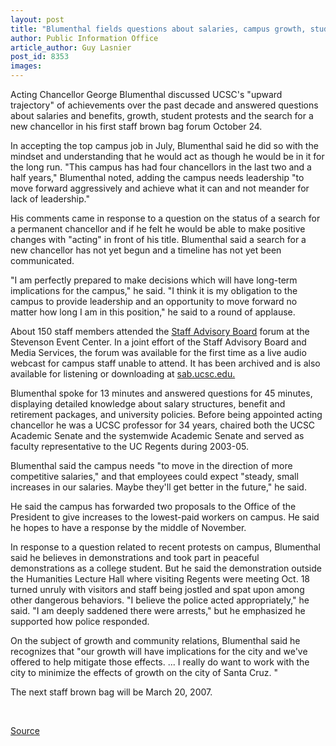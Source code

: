 ```yaml
---
layout: post
title: "Blumenthal fields questions about salaries, campus growth, student protests, and more"
author: Public Information Office
article_author: Guy Lasnier
post_id: 8353
images:
---
```


<a name="content" id="content"></a>
<p>
  Acting Chancellor George Blumenthal discussed UCSC's "upward trajectory" of achievements over the past decade and answered questions about salaries and benefits, growth, student protests and the search for a new chancellor in his first staff brown bag forum October 24.
</p>
<p>
  In accepting the top campus job in July, Blumenthal said he did so with the mindset and understanding that he would act as though he would be in it for the long run. "This campus has had four chancellors in the last two and a half years," Blumenthal noted, adding the campus needs leadership "to move forward aggressively and achieve what it can and not meander for lack of leadership."
</p>
<p>
  His comments came in response to a question on the status of a search for a permanent chancellor and if he felt he would be able to make positive changes with "acting" in front of his title. Blumenthal said a search for a new chancellor has not yet begun and a timeline has not yet been communicated.
</p>
<p>
  "I am perfectly prepared to make decisions which will have long-term implications for the campus," he said. "I think it is my obligation to the campus to provide leadership and an opportunity to move forward no matter how long I am in this position," he said to a round of applause.
</p>
<p>
  About 150 staff members attended the <a href="http://sab.ucsc.edu">Staff Advisory Board</a> forum at the Stevenson Event Center. In a joint effort of the Staff Advisory Board and Media Services, the forum was available for the first time as a live audio webcast for campus staff unable to attend. It has been archived and is also available for listening or downloading at <a href="http://sab.ucsc.edu">sab.ucsc.edu.</a>
</p>
<p>
  Blumenthal spoke for 13 minutes and answered questions for 45 minutes, displaying detailed knowledge about salary structures, benefit and retirement packages, and university policies. Before being appointed acting chancellor he was a UCSC professor for 34 years, chaired both the UCSC Academic Senate and the systemwide Academic Senate and served as faculty representative to the UC Regents during 2003-05.
</p>
<p>
  Blumenthal said the campus needs "to move in the direction of more competitive salaries," and that employees could expect "steady, small increases in our salaries. Maybe they'll get better in the future," he said.
</p>
<p>
  He said the campus has forwarded two proposals to the Office of the President to give increases to the lowest-paid workers on campus. He said he hopes to have a response by the middle of November.
</p>
<p>
  In response to a question related to recent protests on campus, Blumenthal said he believes in demonstrations and took part in peaceful demonstrations as a college student. But he said the demonstration outside the Humanities Lecture Hall where visiting Regents were meeting Oct. 18 turned unruly with visitors and staff being jostled and spat upon among other dangerous behaviors. "I believe the police acted appropriately," he said. "I am deeply saddened there were arrests," but he emphasized he supported how police responded.
</p>
<p>
  On the subject of growth and community relations, Blumenthal said he recognizes that "our growth will have implications for the city and we've offered to help mitigate those effects. ... I really do want to work with the city to minimize the effects of growth on the city of Santa Cruz. "
</p>
<p>
  The next staff brown bag will be March 20, 2007.
</p>
<p>
  <br>
</p>
<p><a href="http://www1.ucsc.edu/currents/06-07/10-30/forum.asp" title="Permalink to forum">Source</a></p>
